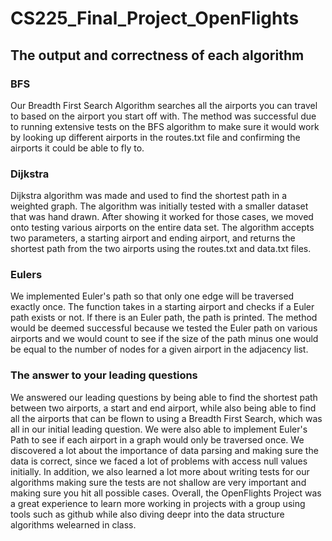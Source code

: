 # CS225_Final_Project_OpenFlights

## The output and correctness of each algorithm

### BFS

Our Breadth First Search Algorithm searches all the airports you can travel to based on the airport you start off with. The method was successful due to running extensive tests on the BFS algorithm to make sure it would work by looking up different airports in the routes.txt file and confirming the airports it could be able to fly to.

### Dijkstra 

Dijkstra algorithm was made and used to find the shortest path in a weighted graph. The algorithm was initially tested with a smaller dataset that was hand drawn. After showing it worked for those cases, we moved onto testing various airports on the entire data set. The algorithm accepts two parameters, a starting airport and ending airport, and returns the shortest path from the two airports using the routes.txt and data.txt files. 

### Eulers

We implemented Euler's path so that only one edge will be traversed exactly once. The function takes in a starting airport and checks if a Euler path exists or not. If there is an Euler path, the path is printed. The method would be deemed successful because we tested the Euler path on various airports and we would count to see if the size of the path minus one would be equal to the number of nodes for a given airport in the adjacency list.

### The answer to your leading questions

We answered our leading questions by being able to find the shortest path between two airports, a start and end airport, while also being able to find all the airports that can be flown to using a Breadth First Search, which was all in our initial leading question. We were also able to implement Euler's Path to see if each airport in a graph would only be traversed once. We discovered a lot about the importance of data parsing and making sure the data is correct, since we faced a lot of problems with access null values initially. In addition, we also learned a lot more about writing tests for our algorithms making sure the tests are not shallow are very important and making sure you hit all possible cases. Overall, the OpenFlights Project was a great experience to learn more working in projects with a group using tools such as github while also diving deepr into the data structure algorithms welearned in class. 

